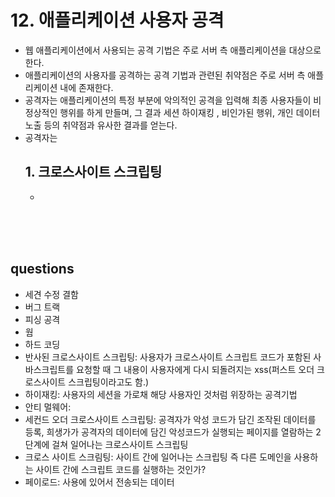 <!doctype html>
<html lang="ko">
    <head>
        <meta charset="UTF-8">
        <title>[20200309_TIL_12_1]</title>
    </head>
    <body>
        <h1>12. 애플리케이션 사용자 공격</h1>
        <ul>
            <li>웹 애플리케이션에서 사용되는 공격 기법은 주로 서버 측 애플리케이션을 대상으로 한다.</li>
            <li>애플리케이션의 사용자를 공격하는 공격 기법과 관련된 취약점은 주로 서버 측 애플리케이션 내에 존재한다.</li>
            <li>공격자는 애플리케이션의 특정 부분에 악의적인 공격을 입력해 최종 사용자들이 비정상적인 행위를 하게 만들며, 그 결과 세션 하이재킹 , 비인가된 행위, 개인 데이터 노출 등의 취약점과 유사한 결과를 얻는다.</li>
            <li>공격자는 </li>
            <div>
                <h2>1. 크로스사이트 스크립팅</h2>
                <ul>
                    <li></li>
                </ul>
            </div>
        </ul>
        <br>
        <br>
        <br>
        <div>
            <h2>questions</h2>
            <ul>
                <li>세견  수정 결함</li>
                <li>버그 트랙</li>
                <li>피싱 공격</li>
                <li>웜</li>
                <li>하드 코딩</li>
                <li>반사된 크로스사이트 스크립팅: 사용자가 크로스사이트 스크립트 코드가 포함된 사바스크립트를 요청할 때 그 내용이 사용자에게 다시 되돌려지는 xss(퍼스트 오더 크로스사이트 스크립팅이라고도 함.)</li>
                <li>하이재킹: 사용자의 세션을 가로채 해당 사용자인 것처럼 위장하는 공격기법</li>
                <li>안티 멀웨어:</li>
                <li>세컨드 오더 크로스사이트 스크립팅: 공격자가 악성 코드가 담긴 조작된 데이터를 등록, 희생가가 공격자의 데이터에 담긴 악성코드가 실행되는 페이지를 열람하는 2단계에 걸쳐 일어나는 크로스사이트 스크립팅</li>
                <li>크로스 사이트 스크림팅: 사이트 간에 일어나는 스크립팅 즉 다른 도메인을 사용하는 사이트 간에 스크립트 코드를 실행하는 것인가?</li>
                <li>페이로드: 사용에 있어서 전송되는 데이터 </li>
            </ul>
        </div>
    </body>
</html>
